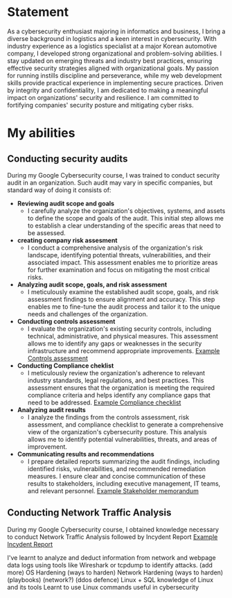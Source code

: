 # Statement
As a cybersecurity enthusiast majoring in informatics and business, I bring a diverse background in logistics and a keen interest in cybersecurity. With industry experience as a logistics specialist at a major Korean automotive company, I developed strong organizational and problem-solving abilities. I stay updated on emerging threats and industry best practices, ensuring effective security strategies aligned with organizational goals. My passion for running instills discipline and perseverance, while my web development skills provide practical experience in implementing secure practices. Driven by integrity and confidentiality, I am dedicated to making a meaningful impact on organizations' security and resilience. I am committed to fortifying companies' security posture and mitigating cyber risks.
# My abilities
## Conducting security audits
During my Google Cybersecurity course, I was trained to conduct security audit in an organization. Such audit may vary in specific companies, but standard way of doing it consists of:
- **Reviewing audit scope and goals**
  - I carefully analyze the organization's objectives, systems, and assets to define the scope and goals of the audit. This initial step allows me to establish a clear understanding of the specific areas that need to be assessed. 
- **creating company risk assesment**
  - I conduct a comprehensive analysis of the organization's risk landscape, identifying potential threats, vulnerabilities, and their associated impact. This assessment enables me to prioritize areas for further examination and focus on mitigating the most critical risks.  
- **Analyzing audit scope, goals, and risk assessment**
  - I meticulously examine the established audit scope, goals, and risk assessment findings to ensure alignment and accuracy. This step enables me to fine-tune the audit process and tailor it to the unique needs and challenges of the organization.
- **Conducting controls assessment**
  - I evaluate the organization's existing security controls, including technical, administrative, and physical measures. This assessment allows me to identify any gaps or weaknesses in the security infrastructure and recommend appropriate improvements. [Example Controls assessment](assets/Controls-assessment.pdf)
- **Conducting Compliance cheklist**
  - I meticulously review the organization's adherence to relevant industry standards, legal regulations, and best practices. This assessment ensures that the organization is meeting the required compliance criteria and helps identify any compliance gaps that need to be addressed. [Example Compliance checklist](assets/Compliance-checklist.pdf)
- **Analyzing audit results**
  - I analyze the findings from the controls assessment, risk assessment, and compliance checklist to generate a comprehensive view of the organization's cybersecurity posture. This analysis allows me to identify potential vulnerabilities, threats, and areas of improvement.
- **Communicating results and recommendations**
  - I prepare detailed reports summarizing the audit findings, including identified risks, vulnerabilities, and recommended remediation measures. I ensure clear and concise communication of these results to stakeholders, including executive management, IT teams, and relevant personnel. [Example Stakeholder memorandum](assets/Stakeholder-memorandum-exemplar.pdf)

## Conducting Network Traffic Analysis
During my Google Cybersecurity course, I obtained knowledge necessary to conduct Network Traffic Analysis followed by Incydent Report
[Example Incydent Report](assets/network-traffic-analysis.pdf)

I've learnt to analyze and deduct information from network and webpage data logs using tools like Wireshark or tcpdump to identify attacks. (add more)
OS Hardening (ways to harden)
Network Hardening (ways to harden)
(playbooks)
(network?)
(ddos defence)
Linux + SQL
knowledge of Linux and its tools
Learnt to use Linux commands useful in cybersecurity
